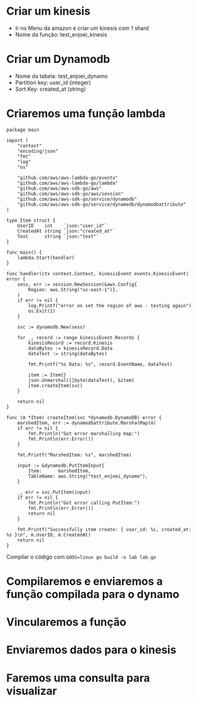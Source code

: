 # Criar um kinesis

* Ir no Menu da amazon e criar um kinesis com 1 shard
* Nome da função: test_enjoei_kinesis

# Criar um Dynamodb

* Nome da tabela: test_enjoei_dynamo
* Partition key: user_id (integer)
* Sort Key: created_at (string)

# Criaremos uma função lambda

```
package main

import (
	"context"
	"encoding/json"
	"fmt"
	"log"
	"os"

	"github.com/aws/aws-lambda-go/events"
	"github.com/aws/aws-lambda-go/lambda"
	"github.com/aws/aws-sdk-go/aws"
	"github.com/aws/aws-sdk-go/aws/session"
	"github.com/aws/aws-sdk-go/service/dynamodb"
	"github.com/aws/aws-sdk-go/service/dynamodb/dynamodbattribute"
)

type Item struct {
	UserID    int    `json:"user_id"`
	CreatedAt string `json:"created_at"`
	Text      string `json:"text"`
}

func main() {
	lambda.Start(handler)
}

func handler(ctx context.Context, kinesisEvent events.KinesisEvent) error {
	sess, err := session.NewSession(&aws.Config{
		Region: aws.String("us-east-1")},
	)
	if err != nil {
		log.Printf("error on set the region of aws - testing again")
		os.Exit(1)
	}

	svc := dynamodb.New(sess)

	for _, record := range kinesisEvent.Records {
		kinesisRecord := record.Kinesis
		dataBytes := kinesisRecord.Data
		dataText := string(dataBytes)

		fmt.Printf("%s Data: %s", record.EventName, dataText)

		item := Item{}
		json.Unmarshal([]byte(dataText), &item)
		item.createItem(svc)
	}

	return nil
}

func (m *Item) createItem(svc *dynamodb.DynamoDB) error {
	marshedItem, err := dynamodbattribute.MarshalMap(m)
	if err != nil {
		fmt.Println("Got error marshalling map:")
		fmt.Println(err.Error())
	}

	fmt.Printf("MarshedItem: %s", marshedItem)

	input := &dynamodb.PutItemInput{
		Item:      marshedItem,
		TableName: aws.String("test_enjoei_dynamo"),
	}

	_, err = svc.PutItem(input)
	if err != nil {
		fmt.Println("Got error calling PutItem:")
		fmt.Println(err.Error())
		return nil
	}

	fmt.Printf("Successfully item create: { user_id: %i, created_at: %s }\n", m.UserID, m.CreatedAt)
	return nil
}
```

Compilar o código com `GOOS=linux go build -o lab lab.go`

# Compilaremos e enviaremos a função compilada para o dynamo

# Vincularemos a função

# Enviaremos dados para o kinesis

# Faremos uma consulta para visualizar